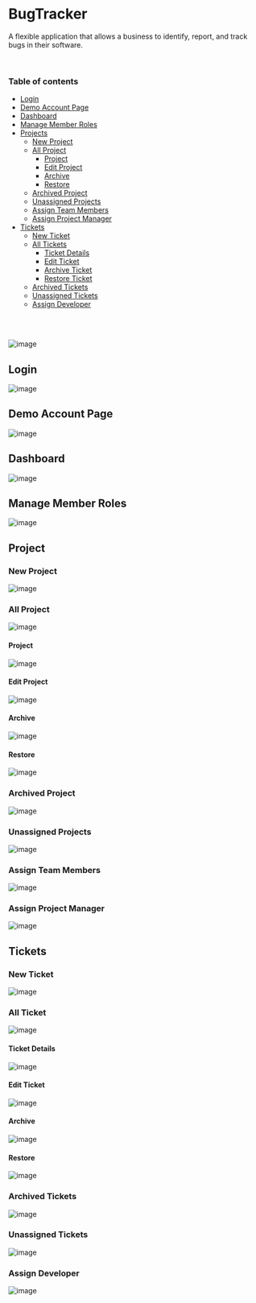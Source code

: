 # BugTracker
A flexible application that allows a business to identify, report, and track bugs in their software.


<br>

<!--ts-->

### Table of contents

- [Login]()
- [Demo Account Page]()
- [Dashboard]()
- [Manage Member Roles]()
- [Projects]()
  - [ New Project ]()
  - [ All Project ]()
      - [ Project ]()
      - [ Edit Project ]()
      - [ Archive ]()
      - [ Restore ]()
  - [ Archived Project ]()
  - [ Unassigned Projects ]()
  - [ Assign Team Members ]()
  - [ Assign Project Manager ]()
- [Tickets]()
  - [ New Ticket ]()
  - [ All Tickets ]()
      - [ Ticket Details ]()
      - [ Edit Ticket ]()
      - [ Archive Ticket ]()
      - [ Restore Ticket]()
  - [ Archived Tickets ]()
  - [ Unassigned Tickets ]()
  - [ Assign Developer ]()


<br>
<br>

![image](https://github.com/Oserhir/BugTracker/assets/82850895/13ef86ba-43c4-4f70-9bd4-371e355aa267)

## Login

![image](https://github.com/Oserhir/BugTracker/assets/82850895/ab85c339-0a8a-431d-9de8-214df12ef9b2)

## Demo Account Page

![image](https://github.com/Oserhir/BugTracker/assets/82850895/57dd0132-3f0b-42b7-a139-df81df4c7fb3)


## Dashboard

![image](https://github.com/Oserhir/BugTracker/assets/82850895/cb9e6fb0-6566-4548-bcfb-3160310cfeff)

## Manage Member Roles
![image](https://github.com/Oserhir/BugTracker/assets/82850895/686a0ead-0ce3-4f81-b80c-f88c06e99dfb)


## Project

### New Project

![image](https://github.com/Oserhir/BugTracker/assets/82850895/331af4be-93c3-4f96-bf4d-cb9d9eee2e13)

### All Project

![image](https://github.com/Oserhir/BugTracker/assets/82850895/7814ed2c-3089-404b-ab5a-4297cf060c81)

#### Project 

![image](https://github.com/Oserhir/BugTracker/assets/82850895/e8bb0513-6006-42eb-add1-e22ef5865c42)

#### Edit Project

![image](https://github.com/Oserhir/BugTracker/assets/82850895/50ffca64-7b80-4cec-bd5b-9d9b7a27ddb2)

#### Archive

![image](https://github.com/Oserhir/BugTracker/assets/82850895/ad2d2884-abef-4ff6-a02b-0946b04623f9)

#### Restore

![image](https://github.com/Oserhir/BugTracker/assets/82850895/d74f1abd-cda2-4d09-a2e9-4e2355090ce5)


### Archived Project
![image](https://github.com/Oserhir/BugTracker/assets/82850895/a9c316d6-306c-42db-b53b-e43989045345)


### Unassigned Projects
![image](https://github.com/Oserhir/BugTracker/assets/82850895/5baac0fb-38df-44b6-b525-da6f49866a15)


###  Assign Team Members

![image](https://github.com/Oserhir/BugTracker/assets/82850895/62861111-75b9-464a-8057-f069d1d21567)

###  Assign Project Manager

![image](https://github.com/Oserhir/BugTracker/assets/82850895/2b6493e7-3cbe-4b8b-9b47-86d785ea9e84)

## Tickets

### New Ticket

![image](https://github.com/Oserhir/BugTracker/assets/82850895/e1ccc3ba-9172-4863-a4eb-2d15d2eddb5b)

### All Ticket

![image](https://github.com/Oserhir/BugTracker/assets/82850895/49cb959f-2587-4c41-90fa-3fb1b62cec21)

#### Ticket Details 

![image](https://github.com/Oserhir/BugTracker/assets/82850895/a4339731-a7e5-4c74-8621-fa866d501098)

#### Edit Ticket

![image](https://github.com/Oserhir/BugTracker/assets/82850895/1d6ea4f6-2803-4410-8db9-481a9f635226)


#### Archive

![image](https://github.com/Oserhir/BugTracker/assets/82850895/b4486049-76fc-4273-b71b-65bdd3f15c02)


#### Restore

![image](https://github.com/Oserhir/BugTracker/assets/82850895/53f89126-7dff-493d-8dc6-0fd3d0361d5d)


### Archived Tickets

![image](https://github.com/Oserhir/BugTracker/assets/82850895/bc3ba119-bf3b-48e9-81ce-7427ea4205ca)


### Unassigned Tickets
![image](https://github.com/Oserhir/BugTracker/assets/82850895/def505a4-a091-4046-aeea-36953c8852af)

### Assign Developer

![image](https://github.com/Oserhir/BugTracker/assets/82850895/89dc5a94-3923-4e95-8c8a-f66a1d6fcc13)



